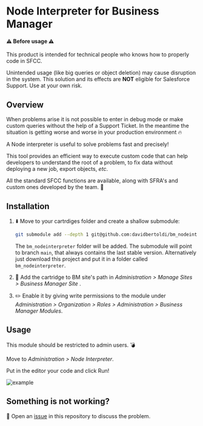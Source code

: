# Node Interpreter for Business Manager
#### :warning: Before usage :warning:
This product is intended for technical people who knows how to properly code in SFCC. 

Unintended usage (like big queries or object deletion) may cause disruption in the system. 
This solution and its effects are **NOT** eligible for Salesforce Support. Use at your own risk.


## Overview
When problems arise it is not possible to enter in debug mode or make custom queries without the help of a Support Ticket. In the meantime the situation is getting worse and worse in your production environment :fire:

A Node interpreter is useful to solve problems fast and precisely!

This tool provides an efficient way to execute custom code that can help developers to understand the root of a problem, to fix data without deploying a new job, export objects, *etc*.

All the standard SFCC functions are available, along with SFRA's and custom ones developed by the team. :muscle:

## Installation
1. :arrow_down: Move to your cartrdiges folder and create a shallow submodule:
   ```bash
   git submodule add --depth 1 git@github.com:davidbertoldi/bm_nodeinterpreter.git
   ```
   The `bm_nodeinterpreter` folder will be added. The submodule will point to branch `main`, that always contains the last stable version.
   Alternatively just download this project and put it in a folder called `bm_nodeinterpreter`.

2. :page_facing_up: Add the cartridge to BM site's path in *Administration > Manage Sites > Business Manager Site* .

3. :pencil2: Enable it by giving write permissions to the module under *Administration > Organization > Roles > Administration > Business Manager Modules*.

## Usage
This module should be restricted to admin users. :bomb:

Move to *Administration > Node Interpreter*.

Put in the editor your code and click Run! 

![example](https://i.imgur.com/3hHEIQU.png)


## Something is not working?
:triangular_flag_on_post: Open an [issue](https://github.com/davidbertoldi/bm_nodeinterpreter/issues/new) in this repository to discuss the problem.
